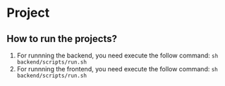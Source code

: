 # Project

## How to run the projects?

1. For runnning the backend, you need execute the follow command: `sh backend/scripts/run.sh`
2. For runnning the frontend, you need execute the follow command: `sh backend/scripts/run.sh`

